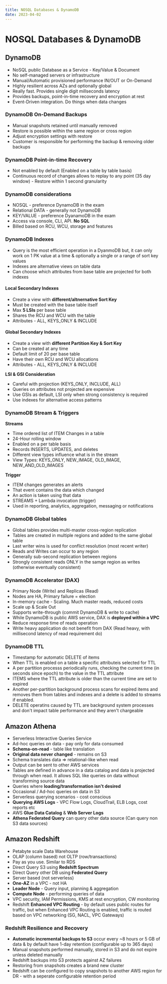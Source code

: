 ```yaml
---
title: NOSQL Databases & DynamoDB
date: 2023-04-02
---
```


# NOSQL Databases & DynamoDB

## DynamoDB

- NoSQL public Database as a Service - Key/Value & Document
- No self-managed servers or infrastructure
- Manual/Automatic provisioned performance IN/OUT or On-Demand
- Highly resilient across AZs and optionally global
- Really fast. Provides single digit millseconds latency
- Provides backups, point-in-time recovery and encryption at rest
- Event-Driven integration. Do things when data changes

### DynamoDB On-Demand Backups

- Manual snapshots retained until manually removed
- Restore is possible within the same region or cross region
- Adjust encryption settings with restore
- Customer is responsible for performing the backup & removing older backups

### DynamoDB Point-in-time Recovery

- Not enabled by default (Enabled on a table by table basis)
- Continuous record of changes allows to replay to any point (35 day window) - Restore within 1 second granularity

### DynamoDB considerations

- NOSQL - preference DynamoDB in the exam
- Relational DATA - generally not DynamoDB
- KEY/VALUE - preference DyanamoDB in the exam
- Access via console, CLI, API. **No SQL**
- Billed based on RCU, WCU, storage and features

### DynamoDB Indexes

- Query is the most efficient operation in a DyanmoDB but, it can only work on 1 PK value at a time & optionally a single or a range of sort key values
- Indexes are alternative views on table data
- Can choose which attributes from base table are projected for both indexes

#### Local Secondary Indexes

- Create a view with **different/altnernative Sort Key**
- Must be created with the base table itself
- Max **5 LSIs** per base table
- Shares the RCU and WCU with the table
- Attributes - ALL, KEYS_ONLY & INCLUDE

#### Global Secondary Indexes

- Create a view with **different Partition Key & Sort Key**
- Can be created at any time
- Default limit of 20 per base table
- Have their own RCU and WCU allocations
- Attributes - ALL, KEYS_ONLY & INCLUDE

**LSI & GSI Consideration**

- Careful with projection (KEYS_ONLY, INCLUDE, ALL)
- Queries on attributes not projected  are expensive
- Use GSIs as default, LSI only when strong consistency is required
- Use indexes for alternative access patterns

### DynamoDB Stream & Triggers


**Streams**

- Time ordered list of ITEM Changes in a table
- 24-Hour rolling window
- Enabled on a per table basis
- Records INSERTS, UPDATES, and deletes
- Different view types influence what is in the stream
- View Types: KEYS_ONLY, NEW_IMAGE, OLD_IMAGE, NEW_AND_OLD_IMAGES

**Trigger**

- ITEM changes generates an alerts
- That event contains the data which changed
- An action is taken using that data
- STREAMS + Lambda invocation (trigger)
- Used in reporting, analytics, aggregation, messaging or notifications

### DynamoDB Global tables

- Global tables provides multi-master cross-region replication
- Tables are created in multiple regions and added to the same global table
- Last writer wins is used for conflict resolution (most recent writer)
- Reads and Writes can occur to any region
- Generally sub-second replication between regions
- Strongly consistent reads ONLY in the samge region as writes (otherwise eventually consistent)

### DynamoDB Accelerator (DAX)

- Primary Node (Write) and Replicas (Read)
- Nodes are HA, Primary failure = election
- In-memory cache - Scaling. Much master reads, reduced costs
- Scale up & Scale Out
- Supports write-through (commit DynamoDB & write to cache)
- While DynamoDB is public AWS service, DAX is **deployed within a VPC**
- Reduce response time of reads operation
- Write heavy application do not benefit from DAX (Read heavy, with millisecond latency of read requirement do)

### DynamoDB TTL

- Timestamp for automatic DELETE of items
- When TTL is enabled on a table a specific attributeis selected for TTL
- A per partition processs periodically runs, checking the current time (in seconds since epoch) to the value in the TTL attribute
- ITEMS where the TTL attribute is older than the current time are set to expired
- Another per-partition background process scans for expired items and removes them from tables and indexes and a delete is added to streams if enabled.
- DELETE operatins caused by TTL are background system processes and don't impact table performance and they aren't chargeable

## Amazon Athena

- Serverless Interactive Queries Service
- Ad-hoc queries on data - pay only for data consumed
- **Schema-on-read** - table like translation
- **Original data never changed** - remains on S3
- Schema translates data => relational-like when read
- Output can be sent to other AWS services
- Tables are defined in advance in a data catalog and data is projected through when read. It allows SQL like queries on data without transforming source data
- Queries where **loading/transformation isn't desired**
- Occasional / Ad-hoc queries on data in S3
- Serverless querying scenarios - cost conscious
- **Querying AWS Logs** - VPC Flow Logs, CloudTrail, ELB Logs, cost reports etc
- AWS **Glue Data Catalog** & **Web Server Logs**
- **Athena Federated Query** can query other data source (Can query non S3 data sources)


## Amazon Redshift

- Petabyte scale Data Warehouse
- OLAP (column based) not OLTP (row/transactions)
- Pay as you use. Similar to RDS
- Direct Query S3 using **Redshift Spectrum**
- Direct Query other DB using **Federated Query**
- Server based (not serverless)
- **One-AZ** in a VPC - not HA
- **Leader Node** - Query input, planning & aggregation
- **Compute Node** - performing queries of data
- VPC security, IAM Permissions, KMS at rest encryption, CW monitoring
- Redshift **Enhanced VPC Routing** - by default uses public routes for traffic, but when Enhanced VPC Routing is enabled, traffic is routed based on VPC networking (SG, NACL, VPC Gateways)

### Redshift Resilience and Recovery

- **Automatic incremental backups to S3** occur every ~8 hours or 5 GB of data & by default have 1-day retention (configurable up to  365 days)
- Manual snapshots performed manually, stored in S3 and do not expire unless deleted manually
- Redshift backups into S3 protects against AZ failures
- Restoring from snapshots creates a brand new cluster
- Redshift can be configured to copy snapshots to another AWS region for DR - with a seperate configurable retention period